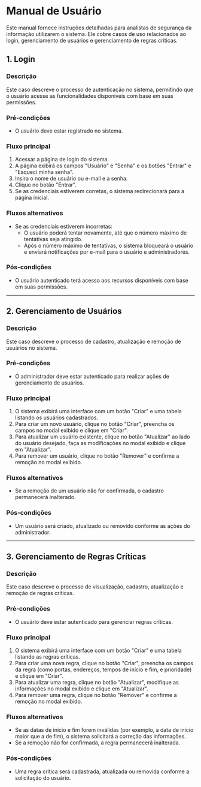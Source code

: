# Manual de Usuário

Este manual fornece instruções detalhadas para analistas de segurança da informação utilizarem o sistema. Ele cobre casos de uso relacionados ao login, gerenciamento de usuários e gerenciamento de regras críticas.

## 1. Login

### Descrição
Este caso descreve o processo de autenticação no sistema, permitindo que o usuário acesse as funcionalidades disponíveis com base em suas permissões.

### Pré-condições
- O usuário deve estar registrado no sistema.

### Fluxo principal
1. Acessar a página de login do sistema.
2. A página exibirá os campos "Usuário" e "Senha" e os botões "Entrar" e "Esqueci minha senha".
3. Insira o nome de usuário ou e-mail e a senha.
4. Clique no botão "Entrar".
5. Se as credenciais estiverem corretas, o sistema redirecionará para a página inicial.

### Fluxos alternativos
- Se as credenciais estiverem incorretas:
  - O usuário poderá tentar novamente, até que o número máximo de tentativas seja atingido.
  - Após o número máximo de tentativas, o sistema bloqueará o usuário e enviará notificações por e-mail para o usuário e administradores.

### Pós-condições
- O usuário autenticado terá acesso aos recursos disponíveis com base em suas permissões.

---

## 2. Gerenciamento de Usuários

### Descrição
Este caso descreve o processo de cadastro, atualização e remoção de usuários no sistema.

### Pré-condições
- O administrador deve estar autenticado para realizar ações de gerenciamento de usuários.

### Fluxo principal
1. O sistema exibirá uma interface com um botão "Criar" e uma tabela listando os usuários cadastrados.
2. Para criar um novo usuário, clique no botão "Criar", preencha os campos no modal exibido e clique em "Criar".
3. Para atualizar um usuário existente, clique no botão "Atualizar" ao lado do usuário desejado, faça as modificações no modal exibido e clique em "Atualizar".
4. Para remover um usuário, clique no botão "Remover" e confirme a remoção no modal exibido.

### Fluxos alternativos
- Se a remoção de um usuário não for confirmada, o cadastro permanecerá inalterado.

### Pós-condições
- Um usuário será criado, atualizado ou removido conforme as ações do administrador.

---

## 3. Gerenciamento de Regras Críticas

### Descrição
Este caso descreve o processo de visualização, cadastro, atualização e remoção de regras críticas.

### Pré-condições
- O usuário deve estar autenticado para gerenciar regras críticas.

### Fluxo principal
1. O sistema exibirá uma interface com um botão "Criar" e uma tabela listando as regras críticas.
2. Para criar uma nova regra, clique no botão "Criar", preencha os campos da regra (como portas, endereços, tempos de início e fim, e prioridade) e clique em "Criar".
3. Para atualizar uma regra, clique no botão "Atualizar", modifique as informações no modal exibido e clique em "Atualizar".
4. Para remover uma regra, clique no botão "Remover" e confirme a remoção no modal exibido.

### Fluxos alternativos
- Se as datas de início e fim forem inválidas (por exemplo, a data de início maior que a de fim), o sistema solicitará a correção das informações.
- Se a remoção não for confirmada, a regra permanecerá inalterada.

### Pós-condições
- Uma regra crítica será cadastrada, atualizada ou removida conforme a solicitação do usuário.
